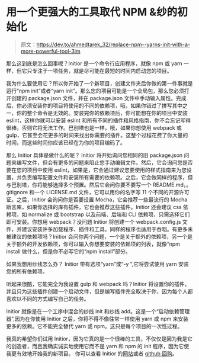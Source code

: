 # 用一个更强大的工具取代 NPM &纱的初始化

> 原文：<https://dev.to/ahmedtarek_32/replace-npm--yarns-init-with-a-more-powerful-tool-3im>

那么这到底是怎么回事呢？Initior 是一个命令行应用程序，就像 npm 或 yarn 一样，但它只专注于一项任务，就是尽可能在最短的时间内启动您的项目。

我为什么要使用它？所以你开始了一个新项目，创建文件夹后你做的第一件事就是运行“npm init”或者“yarn init”。那么您的项目可能是一个全局包，那么您必须打开创建的 package.json 文件，并在 package.json 文件中手动输入属性。完成后，你必须安装你的项目将使用的不同的依赖项，哦，如果你错过了拼写其中之一，你的整个命令是无效的。安装完你的依赖项后，你可能想在你的项目中安装 eslint，这样你就可以安装 eslint 和所有不同的插件和风格指南，你不会忘记写得很棒。否则它将无法工作。巴别塔也是一样，哦，如果你想使用 webpack 或 gulp，它甚至会花更多的时间来找出你需要的插件。这整个过程花费了你大量的时间，而这些时间你应该已经在为你的项目编码了。

那么 Initior 具体是做什么的呢？ Initior 将开始询问您相同的旧 package.json 问题来编写文件，但会有更多的问题来阻止您手动编辑文件。然后，它会询问您是否要在您的项目中使用 eslint，如果是，它会通过建议您要使用的样式指南来为您设置，并负责编写配置文件和安装所有需要的依赖项。之后，它会做同样的程序，但与巴别塔，你将能够选择多个预置。然后它会问你要不要写一个 README.md，。gitignore 和一个 LICENSE.md 文件，它可以用你的名字写 11 个不同的开源许可证。之后，Initior 会询问你是否要设置 Mocha，它会推荐一些最流行的 Mocha 断言库，如果你选择的库有插件，它也会推荐这些插件。Initior 还会建议 css 依赖项，如 normalize 或 bootstrap 以及前端、后端和 CLI 依赖项，只需选择它们即可安装。你想用 webpack？没问题 Initior 将创建一个 webpack.config.js 文件，并建议安装许多加载程序、插件和工具。同样的程序也适用于吞咽。有更多未被建议的依赖项吗？Initior 会问你两个问题，一个是关于额外的依赖项，另一个是关于额外的开发依赖项，你可以输入你想要安装的依赖项的列表，就像“npm install 做什么，但是你不必写它的“npm install”部分。

如果我想用纱线怎么办？ Initior 带有选项“yarn”或“-y ”,它将尝试使用 yarn 安装您的所有依赖项。

听起来很酷，它能完全为我设置 gulp 和 webpack 吗？Initior 将设置你的插件，并且只为这些插件创建一个启动文件，但是编写插件完全取决于你，因为每个人都喜欢以不同的方式编写自己的任务。

Initior 就像是在一个工序中混合的纱线 init 和纱线 add。这是一个“启动依赖管理器”,因为在你使用 Initior 之后，你将不得不像往常一样使用 yarn 或 npm 来安装更多的依赖。它不能完全替代 yarn 或 npm。这只是每个项目的一次性过程。

我真的希望你们试用 Initior，因为它真的是一个很棒的工具，不仅仅是因为我是它的创造者，而且我确实诚实地使用它而不是 yarn 和 npm 的 init 程序，因为它使我更有效地开始我的新项目。
你可以查看 Initior 的[网站](http://initior.ga)或者 [github 回购](https://github.com/ahmedtarek2134/Initior)。